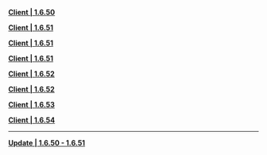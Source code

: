 **[Client | 1.6.50](https://autopatchcnws.yuanshen.com/client_app/beta_pc/20210604_4a0f1365ef916b20/yuanshen_beta_1.6.50.zip)**

**[Client | 1.6.51](https://drive.google.com/file/d/1M5TpuHfzpWAs6LyiFi4xkyxZMSWWju71/view)**

**[Client | 1.6.51](https://autopatchcnws.yuanshen.com/client_app/beta_pc/20210611_fb0967f7bd041c4f/yuanshen_beta_1.6.51.zip)**

**[Client | 1.6.51](https://autopatchcnws.yuanshen.com/client_app/beta_pc/20210616_be6c252740298bfa/yuanshen_beta_1.6.51_0616.zip)**

**[Client | 1.6.52](https://autopatchcnws.yuanshen.com/client_app/beta_pc/20210618_0ec96accc83015cc/yuanshen_beta_1.6.52.zip)**

**[Client | 1.6.52](https://autopatchcnws.yuanshen.com/client_app/beta_pc/20210622_4a4cce31119fce91/yuanshen_beta_1.6.52_test.zip)**

**[Client | 1.6.53](https://autopatchcnws.yuanshen.com/client_app/beta_pc/20210628_aeb9d955ac099eeb/YUANSHEN_BETA_1.6.53.zip)**

**[Client | 1.6.54](https://autopatchcnws.yuanshen.com/client_app/beta_pc/20210702L_732e1309695233b0/YUANSHEN_BETA_1.6.54.zip)**

---

**[Update | 1.6.50 - 1.6.51](https://autopatchcnws.yuanshen.com/client_app/beta_update/hk4e_cn/12/game_1.6.50_1.6.51_diff_ekNqVXJyiUSd1GzC.zip)**
